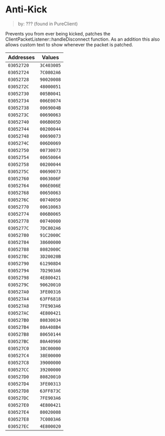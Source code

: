 # Anti-Kick
> by: ??? (found in PureClient)

Prevents you from ever being kicked, patches the ClientPacketListener::handleDisconnect function.
As an addition this also allows custom text to show whenever the packet is patched.

Addresses | Values
------------- | -------------
`03052720` | `3C403005`
`03052724` | `7C0802A6`
`03052728` | `90020008`
`0305272C` | `48000051`
`03052730` | `005B0041`
`03052734` | `006E0074`
`03052738` | `0069004B`
`0305273C` | `00690063`
`03052740` | `006B005D`
`03052744` | `00200044`
`03052748` | `00690073`
`0305274C` | `006D0069`
`03052750` | `00730073`
`03052754` | `00650064`
`03052758` | `00200044`
`0305275C` | `00690073`
`03052760` | `0063006F`
`03052764` | `006E006E`
`03052768` | `00650063`
`0305276C` | `00740050`
`03052770` | `00610063`
`03052774` | `006B0065`
`03052778` | `00740000`
`0305277C` | `7DC802A6`
`03052780` | `91C2000C`
`03052784` | `38600000`
`03052788` | `8082000C`
`0305278C` | `3D20020B`
`03052790` | `612908D4`
`03052794` | `7D2903A6`
`03052798` | `4E800421`
`0305279C` | `90620010`
`030527A0` | `3FE00316`
`030527A4` | `63FF6818`
`030527A8` | `7FE903A6`
`030527AC` | `4E800421`
`030527B0` | `80830034`
`030527B4` | `80A408B4`
`030527B8` | `80650144`
`030527BC` | `80A40960`
`030527C0` | `38C00000`
`030527C4` | `38E00000`
`030527C8` | `39000000`
`030527CC` | `39200000`
`030527D0` | `80820010`
`030527D4` | `3FE00313`
`030527D8` | `63FF873C`
`030527DC` | `7FE903A6`
`030527E0` | `4E800421`
`030527E4` | `80020008`
`030527E8` | `7C0803A6`
`030527EC` | `4E800020`

